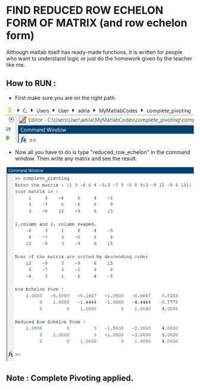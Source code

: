 # FIND REDUCED ROW ECHELON FORM OF MATRIX (and row echelon form)

Although matlab itself has ready-made functions, it is written for people who want to understand logic or just do the homework given by the teacher like me.


## How to RUN :

-  First make sure you are on the right path.

 <img src="./images/path.png">

-  Now all you have to do is type "reduced_row_echelon" in the command window.
Then write any matrix and see the result.

 <img src="./images/answer.png">

 ## Note : Complete Pivoting applied.